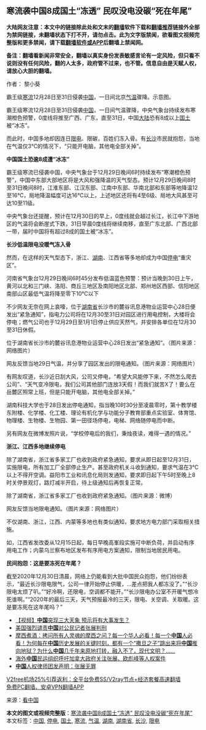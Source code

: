 <h2>寒流袭中国8成国土“冻透” 民叹没电没碳“死在年尾”</h2> <p class="notice"><b>大陆网友注意：本文中的链接除此处和文末的<a href="https://github.com/bannedbook/fanqiang" >翻墙</a>软件下载和<a href="https://github.com/killgcd/justmysocks/blob/master/README.md">翻墙推荐</a>链接外全部为禁网链接，未翻墙状态下打不开，请勿点击。此为文字版禁闻，欲看图文视频完整版和更多禁闻，请下载<a href="https://github.com/bannedbook/fanqiang">翻墙软件或APP</a>后翻墙上禁闻网。</p><p>备注：翻墙看新闻非常安全，翻墙以真实身份发表敏感言论有一定风险，但只看不说则没有任何风险，翻的人太多，政府管不过来，也不管。信息自由是天赋人权，请放心大胆的翻墙。</b></p>  <div class="entry"> <p>作者： 黎小葵</p> <p id="conimg">霸王级<a href="https://www.bannedbook.org/bnews/tag/%E5%AF%92%E6%B5%81/" class="st_tag internal_tag" rel="tag" title="标签 寒流 下的日志">寒流</a>12月28日至31日侵袭<a href="https://www.bannedbook.org/bnews/tag/%E4%B8%AD%E5%9B%BD/" class="st_tag internal_tag" rel="tag" title="标签 中国 下的日志">中国</a>，一日间北京<a href="https://www.bannedbook.org/bnews/tag/%E6%B0%94%E6%B8%A9/" class="st_tag internal_tag" rel="tag" title="标签 气温 下的日志">气温</a>骤降。示意图。</p> <p>霸王级寒流12月28日至31日侵袭<span class='wp_keywordlink_affiliate'><a href="https://www.bannedbook.org/" title="中国" target="_blank">中国</a></span>，一日间气温骤降，中央气象台持续发布寒潮橙色预警，0度线将推至广西、广东，直至31日，中国<span class='wp_keywordlink_affiliate'><a href="https://www.bannedbook.org/" title="大陆" target="_blank">大陆</a></span>恐有8成以上<a href="https://www.bannedbook.org/bnews/tag/%E5%9B%BD%E5%9C%9F/" class="st_tag internal_tag" rel="tag" title="标签 国土 下的日志">国土</a>被“冰冻”。</p> <p>而此时，中国多地却因连日<a href="https://www.bannedbook.org/bnews/tag/%E9%99%90%E7%94%B5/" class="st_tag internal_tag" rel="tag" title="标签 限电 下的日志">限电</a>、限碳，百姓们冻入骨。有<a href="https://www.bannedbook.org/bnews/tag/%e9%95%bf%e6%b2%99/" class="st_tag internal_tag" rel="tag" title="标签 长沙 下的日志">长沙</a>市民就抱怨，当地在气温仅3℃的情况下，“只能开电脑，其他电全部关掉”。</p> <p><strong>中国国土恐逾8成遭“冰冻”</strong></p> <p>霸王级寒流已侵袭中国，中央气象台于12月29日晚间6时持续发布“寒潮橙色预警”，中国中东部大部地区将是大风和强降温的天气型态。预计12月29日晚间8时至31日晚间8时，江淮东部、江汉东部、江南中东部、华南北部和东部等地降温12至16℃，局地降温幅度可达16℃以上，上述地区还将有4至6级、局地大风甚至可达10至11级。</p>  <p>中央气象台还提醒，预计在12月30日的早上，0度线就会越过长江，长江中下游地区的气温将会断崖式下跌，31日早晨0度线将继续南移，直至广东北部、广西北部一带，届时中国将有超过8成的国土被“冰冻”。</p> <p><strong>长沙低温限电没暖气冻入骨</strong></p> <p>然而，在这样的天气型态下，浙江、<a href="https://www.bannedbook.org/bnews/tag/%e6%b9%96%e5%8d%97/" class="st_tag internal_tag" rel="tag" title="标签 湖南 下的日志">湖南</a>、江西省等多地却成为中国<a href="https://www.bannedbook.org/bnews/tag/%E5%81%9C%E7%94%B5/" class="st_tag internal_tag" rel="tag" title="标签 停电 下的日志">停电</a>“重灾区”。</p> <p>河南省气象台12月29日晚间6时45分发布低温蓝色预警：预计当晚到30日上午，黄河以北和三门峡、洛阳、商丘三地区及南阳地区北部、郑州地区西部、信阳地区南部山区最低气温将降至零下10℃以下</p> <p>不少网友无奈在网上哀嚎，位于<a href="https://www.bannedbook.org/bnews/tag/%E6%B9%96%E5%8D%97%E7%9C%81/" class="st_tag internal_tag" rel="tag" title="标签 湖南省 下的日志">湖南省</a>长沙市的麓谷讯息港物业运营中心28日便发出“紧急通知”，指电力公司将在12月30至31日对园区进行用电控制，大楼将会停电；燃气公司也于12月29日至1月1日停止供应天然气，并安排各单位在12月30至31日休假。</p> <p>位于湖南省长沙市的麓谷讯息港物业运营中心28日发出“紧急通知”。（图片来源：网络图片）</p>  <p>网友反馈当地29日气温，并分享了园区发出的限电通知。（图片来源：网络图片）</p> <p>有网友叹道，长沙近日刮大风，公司又停电，“希望大风能停下来，不然怎么爬去公司”、“天气变冷限电，我们公司其他部门连放3天假！而我们就苦X了！要么在岳麓区照常上班，但是只能开电脑，其他电全部关掉。”</p> <p>湖南科技大学也于28日发出停电通知，指当晚10时30分至凌晨零时，第十教学楼东附楼、化学楼、化工楼、理论有机化学与功能分子教育部重点实验室、体育馆、物理楼、生物楼、生物园、第一田径场停电，电梯、网络随停电而中断。</p> <p>另有网友在微博发照片说，“学校停电后的我们，秉烛夜读，难得一遇的情况。”</p> <p><strong>浙江、江西多地继续停电</strong></p> <p>除了湖南省，浙江省多家工厂也收到政府紧急通知，要求从即日起至12月31日，实施限电，所有加工厂全部停止生产。甚至政府机关斗收到通知，要求气温在3℃以上不得开空调。益阳市工业和讯息化局则发通知，要求即日起下午5时至晚上8时关停景观灯，路灯减半开启，待上级通知后再恢复正常。</p>  <p>除了湖南省，浙江省多家工厂也收到政府紧急通知。（图片来源：微博）</p> <p>网友反馈当地限电通知。（图片来源：网络图片）</p> <p>不仅湖南、浙江，江西、内蒙等多地也有类似通知，要求地方电力部门采取相关措施。</p> <p>如，江西省发改委从12月15日起，每日早晚高峯段实施可中断负荷，并启动有序用电工作；内蒙乌兰察布地区发布有序用电方案通知，限制当地居民用电。</p> <p><strong>民间抱怨：这是要冻死在年尾？</strong></p> <p>截至2020年12月30日清晨，网络上仍能看到大批中国民众抱怨，他们纷纷表示，“最近长沙限电限气，公司一律开始停止供暖，&#8230;差点把我人都冻没了。”“长沙限电太烦了叭。”“好冷啊，还限电，空调都不能开。”“长沙限电办公室不开暖气想冷死谁啊。”“2020年的最后三天，天气预报最冷的三天，限电、关空调、关取暖。这是要冻死在这年尾吗？”</p>  <ul class='op-related-articles' title='相关阅读'> <li><a href='https://www.bannedbook.org/bnews/comments/20201230/1457468.html' target='_blank'>【视频】<b>中国</b>突现三大天象 预示将有大事发生？</a></li> <li><a href='https://www.bannedbook.org/bnews/ssgc/20201230/1457460.html' target='_blank'>美国强烈谴责<b>中国</b>对公民记者张展判刑</a></li> <li><a href='https://www.bannedbook.org/bnews/bannedvideo/20201230/1457459.html' target='_blank'>摩西煮酒：拷问所有人灵魂的摩西之问？每一个华人必看！每一个<b>中国</b>人必看！为何每在<b>中国</b>历史发展的关键时刻，都有一个“撒旦之子”跳出来将<b>中国</b>推向地狱？为什么<b>中国</b>几千年来原地打转，融入不了，现代文明？……</a></li> <li><a href='https://www.bannedbook.org/bnews/headline/20201230/1457457.html' target='_blank'>海外<b>中国</b>民运组织呼吁加拿大政府关注张展、欧彪峰等人权案件</a></li> <li><a href='https://www.bannedbook.org/bnews/ssgc/20201230/1457453.html' target='_blank'><b>中国</b>人权律师团发声明：张展无罪</a></li> </ul> <p class="texttj"> <a href="https://github.com/bannedbook/fanqiang/wiki/V2ray%E6%9C%BA%E5%9C%BA" target="_blank">V2free机场25%引荐返利：全平台免费SS/V2ray节点+经济套餐高速翻墙</a><br/> <a href="https://github.com/bannedbook/fanqiang/wiki/%E7%A6%81%E9%97%BB%E7%BD%91%E5%AE%89%E5%8D%93%E7%BF%BB%E5%A2%99%E6%96%B0%E9%97%BBAPP" target="_blank">免费PC翻墙、安卓VPN翻墙APP</a></p><p> 来源：<span class='wp_keywordlink_affiliate'><a href="https://www.secretchina.com/" title="看中国" target="_blank">看中国</a></span> </p><a name='sharetosocial'></a>       <div><b>本文的图文或视频完整版</b>：<a href='https://www.bannedbook.org/bnews/cbnews/20201230/1457472.html'>寒流袭中国8成国土“冻透” 民叹没电没碳“死在年尾”</a></div>  </div><!--END ENTRY--> <div class="postfooter"> <div>本文标签：<a href="https://www.bannedbook.org/bnews/tag/%E4%B8%AD%E5%9B%BD/" rel="tag">中国</a>, <a href="https://www.bannedbook.org/bnews/tag/%E5%81%9C%E7%94%B5/" rel="tag">停电</a>, <a href="https://www.bannedbook.org/bnews/tag/%E5%9B%BD%E5%9C%9F/" rel="tag">国土</a>, <a href="https://www.bannedbook.org/bnews/tag/%E5%AF%92%E6%B5%81/" rel="tag">寒流</a>, <a href="https://www.bannedbook.org/bnews/tag/%E6%B0%94%E6%B8%A9/" rel="tag">气温</a>, <a href="https://www.bannedbook.org/bnews/tag/%e6%b9%96%e5%8d%97/" rel="tag">湖南</a>, <a href="https://www.bannedbook.org/bnews/tag/%E6%B9%96%E5%8D%97%E7%9C%81/" rel="tag">湖南省</a>, <a href="https://www.bannedbook.org/bnews/tag/%e9%95%bf%e6%b2%99/" rel="tag">长沙</a>, <a href="https://www.bannedbook.org/bnews/tag/%E9%99%90%E7%94%B5/" rel="tag">限电</a></div>  </div><!--END POSTFOOTER--> 